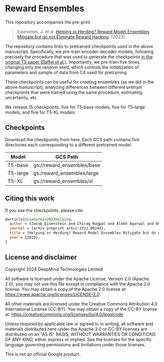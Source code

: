 # Reward Ensembles

This repository accompanies  the pre-print
> Eisenstein, J. et al. [Helping or Herding? Reward Model Ensembles Mitigate but do not Eliminate Reward Hacking](https://arxiv.org/abs/2312.09244). (2023)

The repository contains links to pretrained checkpoints used in the
above manuscript. Specifically, we pre-train encoder-decoder models, following
precisely the procedure that was used to generate the checkpoints [in the original T5 paper (Raffel et al.)](https://github.com/google-research/text-to-text-transfer-transformer?tab=readme-ov-file#released-model-checkpoints). Importantly, we pre-train five
times, changing only the random seed, which controls the initialization of
parameters and sample of data from C4 used for pretraining.

These checkpoints can be useful for creating ensembles (as we did in the above manuscript), analyzing differences between different pretrain checkpoints that were trained using the same procedure, estimating uncertainty, etc.


We release 15 checkpoints, five for T5-base models, five for T5-large models, and five for T5-XL models.

## Checkpoints

Download the checkpoints from here. Each GCS path contains five directories each corresponding to a different pretrained model.

| Model | GCS Path |
|---|---|
| T5-base | gs://reward_ensembles/base |
| T5-large | gs:/reward_ensembles/large |
| T5-XL | gs://reward_ensembles/xl |

## Citing this work

If you use the checkpoints, please cite:

```bibtex
@article{eisenstein2023helping,
  author = {Jacob Eisenstein and Chirag Nagpal and Alekh Agarwal and Ahmad Beirami and Alex D'Amour and DJ Dvijotham and Adam Fisch and Katherine Heller and Stephen Pfohl and Deepak Ramachandran and Peter Shaw and Jonathan Berant},
  journal = {arXiv preprint arXiv:2312.09244},
  title = {Helping or Herding? Reward Model Ensembles Mitigate but do not Eliminate Reward Hacking},
  year = {2023},
}
```
## License and disclaimer

Copyright 2024 DeepMind Technologies Limited

All software is licensed under the Apache License, Version 2.0 (Apache 2.0);
you may not use this file except in compliance with the Apache 2.0 license.
You may obtain a copy of the Apache 2.0 license at:
https://www.apache.org/licenses/LICENSE-2.0

All other materials are licensed under the Creative Commons Attribution 4.0
International License (CC-BY). You may obtain a copy of the CC-BY license at:
https://creativecommons.org/licenses/by/4.0/legalcode

Unless required by applicable law or agreed to in writing, all software and
materials distributed here under the Apache 2.0 or CC-BY licenses are
distributed on an "AS IS" BASIS, WITHOUT WARRANTIES OR CONDITIONS OF ANY KIND,
either express or implied. See the licenses for the specific language governing
permissions and limitations under those licenses.

This is not an official Google product.
